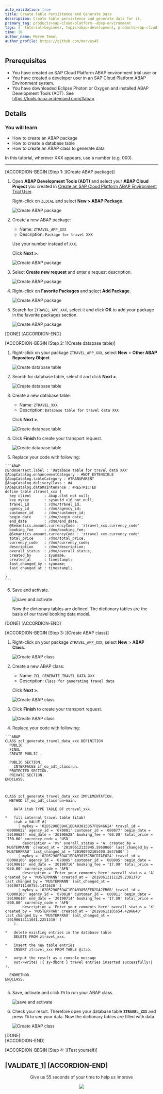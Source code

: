 ```yaml
---
auto_validation: true
title: Create Table Persistence and Generate Data
description: Create table persistence and generate data for it.
primary_tag: products>sap-cloud-platform--abap-environment
tags: [  tutorial>beginner, topic>abap-development, products>sap-cloud-platform  ]
time: 10
author_name: Merve Temel
author_profile: https://github.com/mervey45
---
```


## Prerequisites  
- You have created an SAP Cloud Platform ABAP environment trial user or
- You have created a developer user in an SAP Cloud Platform ABAP Environment system.
- You have downloaded Eclipse Photon or Oxygen and installed ABAP Development Tools (ADT). See <https://tools.hana.ondemand.com/#abap>.

## Details
### You will learn  
  - How to create an ABAP package
  - How to create a database table
  - How to create an ABAP class to generate data

In this tutorial, wherever XXX appears, use a number (e.g. 000).

---

[ACCORDION-BEGIN [Step 1: ](Create ABAP package)]
  1. Open **ABAP Development Tools (ADT)** and select your **ABAP Cloud Project** you created in [Create an SAP Cloud Platform ABAP Environment Trial User](abap-environment-trial-onboarding).

     Right-click on `ZLOCAL` and select **New > ABAP Package**.

      ![Create ABAP package](package.png)

  2. Create a new ABAP package:
     - Name: `ZTRAVEL_APP_XXX`
     - Description: `Package for travel XXX`

     Use your number instead of `XXX`.

     Click **Next >**.

      ![Create ABAP package](package2.png)

  3. Select **Create new request** and enter a request description.

      ![Create ABAP package](package4.png)


  4. Right-click on **Favorite Packages** and select **Add Package**.

      ![Create ABAP package](package5.png)

  5. Search for `ZTRAVEL_APP_XXX`, select it and click **OK** to add your package in the favorite packages section.

      ![Create ABAP package](package6.png)

[DONE]
[ACCORDION-END]

[ACCORDION-BEGIN [Step 2: ](Create database table)]
  1. Right-click on your package `ZTRAVEL_APP_XXX`, select **New** > **Other ABAP Repository Object**.

      ![Create database table](table.png)

  2. Search for database table, select it and click **Next >**.

      ![Create database table](table2.png)

  3. Create a new database table:

       - Name: `ZTRAVEL_XXX`
       - Description: `Database table for travel data XXX`

     Click **Next >**.

      ![Create database table](table3.png)

  4. Click **Finish** to create your transport request.

      ![Create database table](table4.png)

  5. Replace your code with following:

    ```ABAP
    @EndUserText.label : 'Database table for travel data XXX'
    @AbapCatalog.enhancementCategory : #NOT_EXTENSIBLE
    @AbapCatalog.tableCategory : #TRANSPARENT
    @AbapCatalog.deliveryClass : #A
    @AbapCatalog.dataMaintenance : #RESTRICTED
    define table ztravel_xxx {
      key client      : abap.clnt not null;
      key mykey       : sysuuid_x16 not null;
      travel_id       : /dmo/travel_id;
      agency_id       : /dmo/agency_id;
      customer_id     : /dmo/customer_id;
      begin_date      : /dmo/begin_date;
      end_date        : /dmo/end_date;
      @Semantics.amount.currencyCode : 'ztravel_xxx.currency_code'
      booking_fee     : /dmo/booking_fee;
      @Semantics.amount.currencyCode : 'ztravel_xxx.currency_code'
      total_price     : /dmo/total_price;
      currency_code   : /dmo/currency_code;
      description     : /dmo/description;
      overall_status  : /dmo/overall_status;
      created_by      : syuname;
      created_at      : timestampl;
      last_changed_by : syuname;
      last_changed_at : timestampl;

    }   
    ```

  6. Save and activate.

      ![save and activate](activate.png)

     Now the dictionary tables are defined. The dictionary tables are the basis of our travel booking data model.

[DONE]
[ACCORDION-END]

[ACCORDION-BEGIN [Step 3: ](Create ABAP class)]
  1. Right-click on your package `ZTRAVEL_APP_XXX`, select **New** > **ABAP Class**.

      ![Create ABAP class](class.png)

  2. Create a new ABAP class:

     - Name: `ZCL_GENERATE_TRAVEL_DATA_XXX`
     - Description: `Class for generating travel data`

     Click **Next >**.

      ![Create ABAP class](class2.png)

  3. Click **Finish** to create your transport request.

      ![Create ABAP class](class3.png)

  4. Replace your code with following:

    ```ABAP
    CLASS zcl_generate_travel_data_xxx DEFINITION
      PUBLIC
      FINAL
      CREATE PUBLIC .

      PUBLIC SECTION.
        INTERFACES if_oo_adt_classrun.
      PROTECTED SECTION.
      PRIVATE SECTION.
    ENDCLASS.



    CLASS zcl_generate_travel_data_xxx IMPLEMENTATION.
      METHOD if_oo_adt_classrun~main.

        DATA itab TYPE TABLE OF ztravel_xxx.

    *   fill internal travel table (itab)
        itab = VALUE #(
          ( mykey = '02D5290E594C1EDA93815057FD946624' travel_id = '00000022' agency_id = '070001' customer_id = '000077' begin_date = '20190624' end_date = '20190628' booking_fee = '60.00' total_price =  '750.00' currency_code = 'USD'
            description = 'mv' overall_status = 'A' created_by = 'MUSTERMANN' created_at = '20190612133945.5960060' last_changed_by = 'MUSTERFRAU' last_changed_at = '20190702105400.3647680' )
          ( mykey = '02D5290E594C1EDA93815C50CD7AE62A' travel_id = '00000106' agency_id = '070005' customer_id = '000005' begin_date = '20190613' end_date = '20190716' booking_fee = '17.00' total_price = '650.00' currency_code = 'AFN'
            description = 'Enter your comments here' overall_status = 'A' created_by = 'MUSTERMANN' created_at = '20190613111129.2391370' last_changed_by = 'MUSTERMANN' last_changed_at = '20190711140753.1472620' )
          ( mykey = '02D5290E594C1EDA93858EED2DA2EB0B' travel_id = '00000103' agency_id = '070010' customer_id = '000011' begin_date = '20190610' end_date = '20190714' booking_fee = '17.00' total_price = '800.00' currency_code = 'AFN'
            description = 'Enter your comments here' overall_status = 'X' created_by = 'MUSTERFRAU' created_at = '20190613105654.4296640' last_changed_by = 'MUSTERFRAU' last_changed_at = '20190613111041.2251330' )
        ).

    *   delete existing entries in the database table
        DELETE FROM ztravel_xxx.

    *   insert the new table entries
        INSERT ztravel_xxx FROM TABLE @itab.

    *   output the result as a console message
        out->write( |{ sy-dbcnt } travel entries inserted successfully!| ).

      ENDMETHOD.
    ENDCLASS.
    ```

  5. Save, activate and click `F9` to run your ABAP class.

      ![save and activate](activate2.png)

  6. Check your result. Therefore open your database table **`ZTRAVEL_XXX`** and press `F8` to see your data.
     Now the dictionary tables are filled with data.

      ![Create ABAP class](class41.png)

[DONE]  
[ACCORDION-END]

[ACCORDION-BEGIN [Step 4: ](Test yourself)]

[VALIDATE_1]
[ACCORDION-END]
---

<p style="text-align: center;">Give us 55 seconds of your time to help us improve</p>

<p style="text-align: center;"><a href="https://sapinsights.eu.qualtrics.com/jfe/form/SV_0im30RgTkbEEHMV?TutorialID=abap-environment-persistence" target="_blank"><img src="https://raw.githubusercontent.com/SAPDocuments/Tutorials/master/data/images/285738_Emotion_Faces_R_purple.png"></a></p>
